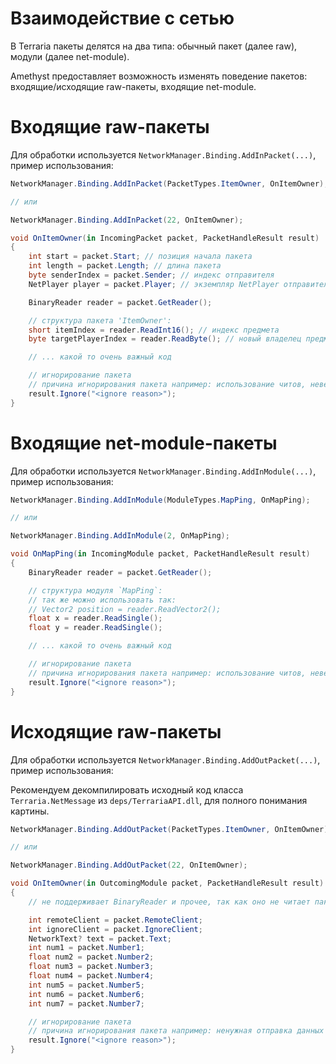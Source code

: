 # Взаимодействие с сетью

В Terraria пакеты делятся на два типа: обычный пакет (далее raw), модули (далее net-module).

Amethyst предоставляет возможность изменять поведение пакетов: входящие/исходящие raw-пакеты, входящие net-module.

# Входящие raw-пакеты

Для обработки используется `NetworkManager.Binding.AddInPacket(...)`, пример использования:

```cs
NetworkManager.Binding.AddInPacket(PacketTypes.ItemOwner, OnItemOwner);

// или

NetworkManager.Binding.AddInPacket(22, OnItemOwner);

void OnItemOwner(in IncomingPacket packet, PacketHandleResult result)
{   
    int start = packet.Start; // позиция начала пакета
    int length = packet.Length; // длина пакета
    byte senderIndex = packet.Sender; // индекс отправителя
    NetPlayer player = packet.Player; // экземпляр NetPlayer отправителя (тоже самое что и packet.Sender)

    BinaryReader reader = packet.GetReader();

    // структура пакета 'ItemOwner':
    short itemIndex = reader.ReadInt16(); // индекс предмета
	byte targetPlayerIndex = reader.ReadByte(); // новый владелец предмета

    // ... какой то очень важный код 

    // игнорирование пакета
    // причина игнорирования пакета например: использование читов, неверные значения
    result.Ignore("<ignore reason>");
}
```

# Входящие net-module-пакеты

Для обработки используется `NetworkManager.Binding.AddInModule(...)`, пример использования:

```cs
NetworkManager.Binding.AddInModule(ModuleTypes.MapPing, OnMapPing);

// или

NetworkManager.Binding.AddInModule(2, OnMapPing);

void OnMapPing(in IncomingModule packet, PacketHandleResult result)
{
    BinaryReader reader = packet.GetReader();

    // структура модуля `MapPing`:
    // так же можно использовать так:
    // Vector2 position = reader.ReadVector2();
    float x = reader.ReadSingle();
    float y = reader.ReadSingle();

    // ... какой то очень важный код 

    // игнорирование пакета
    // причина игнорирования пакета например: использование читов, неверные значения
    result.Ignore("<ignore reason>");
}
```

# Исходящие raw-пакеты

Для обработки используется `NetworkManager.Binding.AddOutPacket(...)`, пример использования:

Рекомендуем декомпилировать исходный код класса `Terraria.NetMessage` из `deps/TerrariaAPI.dll`, для полного понимания картины.

```cs
NetworkManager.Binding.AddOutPacket(PacketTypes.ItemOwner, OnItemOwner);

// или

NetworkManager.Binding.AddOutPacket(22, OnItemOwner);

void OnItemOwner(in OutcomingModule packet, PacketHandleResult result)
{
    // не поддерживает BinaryReader и прочее, так как оно не читает пакет.

    int remoteClient = packet.RemoteClient;
    int ignoreClient = packet.IgnoreClient;
    NetworkText? text = packet.Text;
    int num1 = packet.Number1;
    float num2 = packet.Number2;
    float num3 = packet.Number3;
    float num4 = packet.Number4;
    int num5 = packet.Number5;
    int num6 = packet.Number6;
    int num7 = packet.Number7;

    // игнорирование пакета
    // причина игнорирования пакета например: ненужная отправка данных
    result.Ignore("<ignore reason>");
}
```